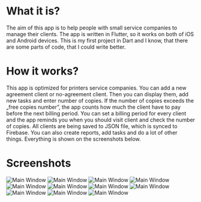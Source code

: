 # What it is?

The aim of this app is to help people with small service companies to manage their clients.
The app is written in Flutter, so it works on both of iOS and Android devices. This is my first project in Dart and I know, that there are some parts of code, that I could write better. 

# How it works?

This app is optimized for printers service companies. You can add a new agreement client or no-agreement client. Then you can display them, add new tasks and enter number of copies. If the number of copies exceeds the „free copies number”, the app counts how much the client have to pay before the next billing period. You can set a billing period for every client and the app reminds you when you should visit client and check the number of copies. All clients are being saved to JSON file, which is synced to Firebase. 
You can also create reports, add tasks and do a lot of other things. Everything is shown on the screenshots below.

# Screenshots
![Main Window](/screenshots/1.png)
![Main Window](/screenshots/2.png)
![Main Window](/screenshots/3.png)
![Main Window](/screenshots/4.png)
![Main Window](/screenshots/5.png)
![Main Window](/screenshots/6.png)
![Main Window](/screenshots/7.png)
![Main Window](/screenshots/8.png)
![Main Window](/screenshots/9.png)
![Main Window](/screenshots/10.png)
![Main Window](/screenshots/11.png)

